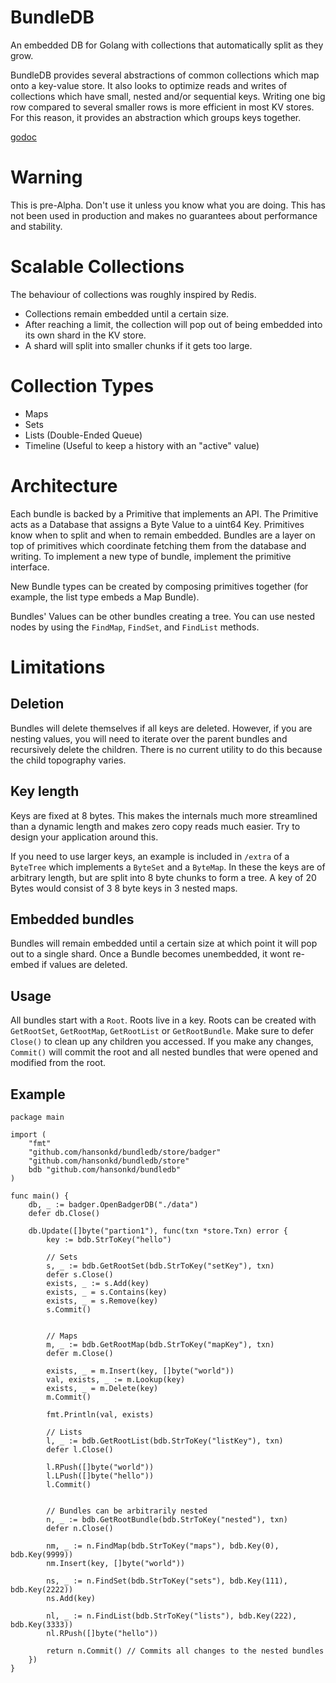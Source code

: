 # BundleDB
An embedded DB for Golang with collections that automatically split as they grow.

BundleDB provides several abstractions of common collections which map onto a key-value store. It also looks to optimize reads and writes of collections which have small, nested and/or sequential keys. Writing one big row compared to several smaller rows is more efficient in most KV stores. For this reason, it provides an abstraction which groups keys together.

[godoc](https://godoc.org/github.com/hansonkd/bundledb)

# Warning
This is pre-Alpha. Don't use it unless you know what you are doing. This has not been used in production and makes no guarantees about performance and stability.

# Scalable Collections
The behaviour of collections was roughly inspired by Redis.
* Collections remain embedded until a certain size.
* After reaching a limit, the collection will pop out of being embedded into its own shard in the KV store.
* A shard will split into smaller chunks if it gets too large.

# Collection Types
* Maps
* Sets
* Lists (Double-Ended Queue)
* Timeline (Useful to keep a history with an "active" value)

# Architecture
Each bundle is backed by a Primitive that implements an API. The Primitive acts as a Database that assigns a Byte Value to a uint64 Key. Primitives know when to split and when to remain embedded. Bundles are a layer on top of primitives which coordinate fetching them from the database and writing. To implement a new type of bundle, implement the primitive interface.

New Bundle types can be created by composing primitives together (for example, the list type embeds a Map Bundle).

Bundles' Values can be other bundles creating a tree. You can use nested nodes by using the `FindMap`, `FindSet`, and `FindList` methods.

# Limitations

## Deletion
Bundles will delete themselves if all keys are deleted. However, if you are nesting values, you will need to iterate over the parent bundles and recursively delete the children. There is no current utility to do this because the child topography varies.

## Key length
Keys are fixed at 8 bytes. This makes the internals much more streamlined than a dynamic length and makes zero copy reads much easier. Try to design your application around this.

If you need to use larger keys, an example is included in `/extra` of a `ByteTree` which implements a `ByteSet` and a `ByteMap`. In these the keys are of arbitrary length, but are split into 8 byte chunks to form a tree. A key of 20 Bytes would consist of 3 8 byte keys in 3 nested maps.

## Embedded bundles
Bundles will remain embedded until a certain size at which point it will pop out to a single shard. Once a Bundle becomes unembedded, it wont re-embed if values are deleted.

## Usage
All bundles start with a `Root`. Roots live in a key. Roots can be created with `GetRootSet`, `GetRootMap`, `GetRootList` or `GetRootBundle`. Make sure to defer `Close()` to clean up any children you accessed. If you make any changes, `Commit()` will commit the root and all nested bundles that were opened and modified from the root.


## Example
```golang
package main

import (
    "fmt"
    "github.com/hansonkd/bundledb/store/badger"
    "github.com/hansonkd/bundledb/store"
    bdb "github.com/hansonkd/bundledb"
)

func main() {
    db, _ := badger.OpenBadgerDB("./data")
    defer db.Close()

    db.Update([]byte("partion1"), func(txn *store.Txn) error {
        key := bdb.StrToKey("hello")

        // Sets
        s, _ := bdb.GetRootSet(bdb.StrToKey("setKey"), txn)
        defer s.Close()
        exists, _ := s.Add(key)
        exists, _ = s.Contains(key)
        exists, _ = s.Remove(key)
        s.Commit()


        // Maps
        m, _ := bdb.GetRootMap(bdb.StrToKey("mapKey"), txn)
        defer m.Close()

        exists, _ = m.Insert(key, []byte("world"))
        val, exists, _ := m.Lookup(key)
        exists, _ = m.Delete(key)
        m.Commit()

        fmt.Println(val, exists)

        // Lists
        l, _ := bdb.GetRootList(bdb.StrToKey("listKey"), txn)
        defer l.Close()

        l.RPush([]byte("world"))
        l.LPush([]byte("hello"))
        l.Commit()


        // Bundles can be arbitrarily nested
        n, _ := bdb.GetRootBundle(bdb.StrToKey("nested"), txn)
        defer n.Close()

        nm, _ := n.FindMap(bdb.StrToKey("maps"), bdb.Key(0), bdb.Key(9999))
        nm.Insert(key, []byte("world"))

        ns, _ := n.FindSet(bdb.StrToKey("sets"), bdb.Key(111), bdb.Key(2222))
        ns.Add(key)

        nl, _ := n.FindList(bdb.StrToKey("lists"), bdb.Key(222), bdb.Key(3333))
        nl.RPush([]byte("hello"))

        return n.Commit() // Commits all changes to the nested bundles
    })
}
```
